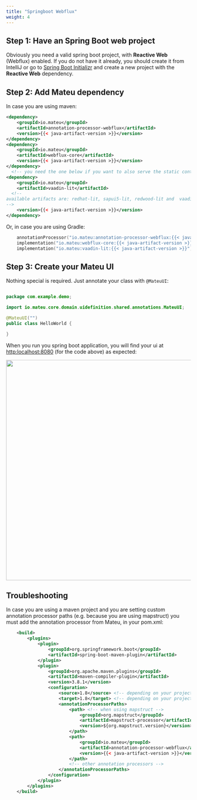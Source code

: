 ```yaml
---
title: "Springboot Webflux"
weight: 4
---
```


## Step 1: Have an Spring Boot web project

Obviously you need a valid spring boot project, with **Reactive Web** (Webflux) enabled. If you do not have it already, you should create it from IntelliJ or go to [Spring Boot Initializr](https://start.spring.io/) and create a new project with the **Reactive Web** dependency.

## Step 2: Add Mateu dependency

In case you are using maven:

```xml
<dependency>
    <groupId>io.mateu</groupId>
    <artifactId>annotation-processor-webflux</artifactId>
    <version>{{< java-artifact-version >}}</version>
</dependency>
<dependency>
    <groupId>io.mateu</groupId>
    <artifactId>webflux-core</artifactId>
    <version>{{< java-artifact-version >}}</version>
</dependency>
  <!-- you need the one below if you want to also serve the static content -->
<dependency>
    <groupId>io.mateu</groupId>
    <artifactId>vaadin-lit</artifactId>
  <!--
available artifacts are: redhat-lit, sapui5-lit, redwood-lit and  vaadin-lit 
-->
    <version>{{< java-artifact-version >}}</version>
</dependency>

```

Or, in case you are using Gradle:

```kotlin
    annotationProcessor("io.mateu:annotation-processor-webflux:{{< java-artifact-version >}}")
    implementation("io.mateu:webflux-core:{{< java-artifact-version >}}")
    implementation("io.mateu:vaadin-lit:{{< java-artifact-version >}}")
```



## Step 3: Create your Mateu UI

Nothing special is required. Just annotate your class with `@MateuUI`:

```java

package com.example.demo;

import io.mateu.core.domain.uidefinition.shared.annotations.MateuUI;

@MateuUI("")
public class HelloWorld {

}

```

When you run you spring boot application, you will find your ui at [http:localhost:8080](http:localhost:8080) (for the code above) as expected:


<p align="center"><img src="../../../images/helloworld.png?raw=true" width="600"/></p>

## Troubleshooting

In case you are using a maven project and you are setting custom annotation processor paths (e.g. because you are using mapstruct) you must add the annotation processor from Mateu, in your pom.xml:

```xml
    <build>
        <plugins>
            <plugin>
                <groupId>org.springframework.boot</groupId>
                <artifactId>spring-boot-maven-plugin</artifactId>
            </plugin>
            <plugin>
                <groupId>org.apache.maven.plugins</groupId>
                <artifactId>maven-compiler-plugin</artifactId>
                <version>3.8.1</version>
                <configuration>
                    <source>1.8</source> <!-- depending on your project -->
                    <target>1.8</target> <!-- depending on your project -->
                    <annotationProcessorPaths>
                        <path> <!-- when using mapstruct -->
                            <groupId>org.mapstruct</groupId>
                            <artifactId>mapstruct-processor</artifactId>
                            <version>${org.mapstruct.version}</version>
                        </path>
                        <path>
                            <groupId>io.mateu</groupId>
                            <artifactId>annotation-processor-webflux</artifactId>
                            <version>{{< java-artifact-version >}}</version>
                        </path>
                        <!-- other annotation processors -->
                    </annotationProcessorPaths>
                </configuration>
            </plugin>
        </plugins>
    </build>
```
